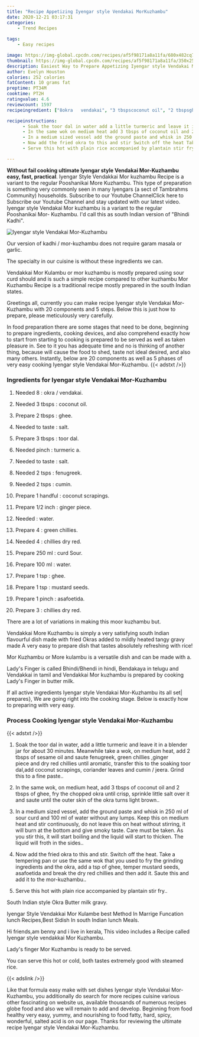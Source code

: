 ```yaml
---
title: "Recipe Appetizing Iyengar style Vendakai MorKuzhambu"
date: 2020-12-21 03:17:31
categories:
    - Trend Recipes
    
tags:
    - Easy recipes

image: https://img-global.cpcdn.com/recipes/af5f98171a8a11fa/680x482cq70/iyengar-style-vendakai-mor-kuzhambu-recipe-main-photo.jpg
thumbnail: https://img-global.cpcdn.com/recipes/af5f98171a8a11fa/350x250cq70/iyengar-style-vendakai-mor-kuzhambu-recipe-main-photo.jpg
description: Easiest Way to Prepare Appetizing Iyengar style Vendakai MorKuzhambu with 20 ingredients and 5 stages of easy cooking.
author: Evelyn Houston
calories: 252 calories
fatContent: 10 grams fat
preptime: PT34M
cooktime: PT2H
ratingvalue: 4.6
reviewcount: 1597
recipeingredient: ["8okra   vendakai", "3 tbspscoconut oil", "2 tbspsghee", "to tastesalt", "3 tbspstoor dal", "pinchturmeric a", "to tastesalt", "2 tspsfenugreek", "2 tspscumin", "1   handfulcoconut scrapings", "1/2 inchginger piece", "water", "4green chillies", "4chillies dry   red", "250 mlcurd Sour", "100 mlwater", "1 tspghee", "1 tspmustard seeds", "1 pinchasafoetida", "3chillies dry   red"]

recipeinstructions: 
      - Soak the toor dal in water add a little turmeric and leave it in a blender jar for about 30 minutes Meanwhile take a wok on medium heat add 2 tbsps of sesame oil and saute fenugreek green chillies ginger piece and dry red chillies until aromatic transfer this to the soaking toor daladd coconut scrapings coriander leaves and cumin  jeera Grind this to a fine paste 
      - In the same wok on medium heat add 3 tbsps of coconut oil and 2 tbsps of ghee fry the chopped okra until crisp sprinkle little salt over it and saute until the outer skin of the okra turns light brown 
      - In a medium sized vessel add the ground paste and whisk in 250 ml of sour curd and 100 ml of water without any lumps Keep this on medium heat and stir continuously do not leave this on heat without stirring it will burn at the bottom and give smoky taste Care must be taken As you stir this it will start boiling and the liquid will start to thicken The liquid will froth in the sides 
      - Now add the fried okra to this and stir Switch off the heat Take a tempering pan or use the same wok that you used to fry the grinding ingredients and the okra add a tsp of ghee temper mustard seeds asafoetida and break the dry red chillies and then add it Saute this and add it to the morkuzhambu 
      - Serve this hot with plain rice accompanied by plantain stir fry

---
```




**Without fail cooking ultimate Iyengar style Vendakai Mor-Kuzhambu easy, fast, practical**. Iyengar Style Vendakkai Mor kuzhambu Recipe is a variant to the regular Pooshanikai More Kuzhambu. This type of preparation is something very commonly seen in many Iyengars (a sect of Tambrahms Community) households. Subscribe to our Youtube ChannelClick here to Subscribe our Youtube Channel and stay updated with our latest video. Iyengar style Vendakai Mor kuzhambu is a variant to the regular Pooshanikai Mor- Kuzhambu. I&#39;d call this as south Indian version of &#34;Bhindi Kadhi&#34;.


![Iyengar style Vendakai Mor-Kuzhambu](https://img-global.cpcdn.com/recipes/af5f98171a8a11fa/680x482cq70/iyengar-style-vendakai-mor-kuzhambu-recipe-main-photo.jpg "Iyengar style Vendakai Mor-Kuzhambu")



Our version of kadhi / mor-kuzhambu does not require garam masala or garlic.

The specialty in our cuisine is without these ingredients we can.

Vendakkai Mor Kulambu or mor kuzhambu is mostly prepared using sour curd should and is such a simple recipe compared to other kuzhambu Mor Kuzhambu Recipe is a traditional recipe mostly prepared in the south Indian states.


Greetings all, currently you can make recipe Iyengar style Vendakai Mor-Kuzhambu with 20 components and 5 steps. Below this is just how to prepare, please meticulously very carefully.

In food preparation there are some stages that need to be done, beginning to prepare ingredients, cooking devices, and also comprehend exactly how to start from starting to cooking is prepared to be served as well as taken pleasure in. See to it you has adequate time and no is thinking of another thing, because will cause the food to shed, taste not ideal desired, and also many others. Instantly, below are 20 components as well as 5 phases of very easy cooking Iyengar style Vendakai Mor-Kuzhambu.
{{< adstxt />}}

### Ingredients for Iyengar style Vendakai Mor-Kuzhambu


1. Needed 8 : okra /  vendakai.

1. Needed 3 tbsps : coconut oil.

1. Prepare 2 tbsps : ghee.

1. Needed to taste : salt.

1. Prepare 3 tbsps : toor dal.

1. Needed pinch : turmeric a.

1. Needed to taste : salt.

1. Needed 2 tsps : fenugreek.

1. Needed 2 tsps : cumin.

1. Prepare 1   handful : coconut scrapings.

1. Prepare 1/2 inch : ginger piece.

1. Needed  : water.

1. Prepare 4 : green chillies.

1. Needed 4 : chillies dry   red.

1. Prepare 250 ml : curd Sour.

1. Prepare 100 ml : water.

1. Prepare 1 tsp : ghee.

1. Prepare 1 tsp : mustard seeds.

1. Prepare 1 pinch : asafoetida.

1. Prepare 3 : chillies dry   red.


There are a lot of variations in making this moor kuzhambu but.

Vendakkai More Kuzhambu is simply a very satisfying south Indian flavourful dish made with fried Okras added to mildly heated tangy gravy made A very easy to prepare dish that tastes absolutely refreshing with rice!

Mor Kuzhambu or More kulambu is a versatile dish and can be made with a.

Lady&#39;s Finger is called Bhindi/Bhendi in hindi, Bendakaya in telugu and Vendakkai in tamil and Vendakkai Mor kuzhambu is prepared by cooking Lady&#39;s Finger in butter milk.


If all active ingredients Iyengar style Vendakai Mor-Kuzhambu its all set| prepares}, We are going right into the cooking stage. Below is exactly how to preparing with very easy.

### Process Cooking Iyengar style Vendakai Mor-Kuzhambu

{{< adstxt />}}


1. Soak the toor dal in water, add a little turmeric and leave it in a blender jar for about 30 minutes. Meanwhile take a wok, on medium heat, add 2 tbsps of sesame oil and saute fenugreek, green chillies ,ginger piece and dry red chillies until aromatic, transfer this to the soaking toor dal,add coconut scrapings, coriander leaves and cumin / jeera. Grind this to a fine paste..



1. In the same wok, on medium heat, add 3 tbsps of coconut oil and 2 tbsps of ghee, fry the chopped okra until crisp, sprinkle little salt over it and saute until the outer skin of the okra turns light brown..



1. In a medium sized vessel, add the ground paste and whisk in 250 ml of sour curd and 100 ml of water without any lumps. Keep this on medium heat and stir continuously, do not leave this on heat without stirring, it will burn at the bottom and give smoky taste. Care must be taken. As you stir this, it will start boiling and the liquid will start to thicken. The liquid will froth in the sides..



1. Now add the fried okra to this and stir. Switch off the heat. Take a tempering pan or use the same wok that you used to fry the grinding ingredients and the okra, add a tsp of ghee, temper mustard seeds, asafoetida and break the dry red chillies and then add it. Saute this and add it to the mor-kuzhambu..



1. Serve this hot with plain rice accompanied by plantain stir fry..




South Indian style Okra Butter milk gravy.

Iyengar Style Vendakkai Mor Kulambe best Method In Marrige Funcation lunch Recipes,Best Sidish In south Indian lunch Meals.

Hi friends,am benny and i live in kerala, This video includes a Recipe called Iyengar style vendakkai Mor Kuzhambu.

Lady&#39;s finger Mor Kuzhambu is ready to be served.

You can serve this hot or cold, both tastes extremely good with steamed rice.


{{< adslink />}}

Like that formula easy make with set dishes Iyengar style Vendakai Mor-Kuzhambu, you additionally do search for more recipes cuisine various other fascinating on website us, available thousands of numerous recipes globe food and also we will remain to add and develop. Beginning from food healthy very easy, yummy, and nourishing to food fatty, hard, spicy, wonderful, salted acid is on our page. Thanks for reviewing the ultimate recipe Iyengar style Vendakai Mor-Kuzhambu.
